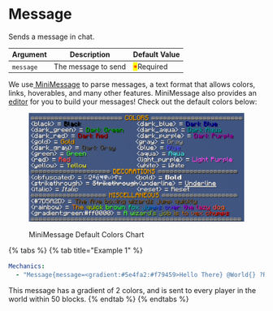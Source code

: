 # Message

Sends a message in chat.

| Argument  | Description         | Default Value                              |
| --------- | ------------------- | ------------------------------------------ |
| `message` | The message to send | <mark style="color:red;">\*</mark>Required |

We use[ MiniMessage](https://docs.advntr.dev/minimessage/format.html) to parse messages, a text format that allows colors, links, hoverables, and many other features. MiniMessage also provides an [editor](https://webui.advntr.dev/) for you to build your messages! Check out the default colors below:

<figure><img src="../.gitbook/assets/image (1).png" alt=""><figcaption><p>MiniMessage Default Colors Chart</p></figcaption></figure>

{% tabs %}
{% tab title="Example 1" %}
```yaml
Mechanics:
  - "Message{message=<gradient:#5e4fa2:#f79459>Hello There} @World{} ?Range{max=50}"
```

This message has a gradient of 2 colors, and is sent to every player in the world within 50 blocks.&#x20;
{% endtab %}
{% endtabs %}





